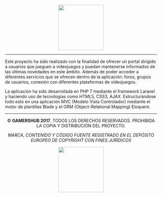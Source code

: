 <p align="center"><img height=150px src="https://pbs.twimg.com/profile_images/832679119116652545/vInf95fD.jpg"></p>
<hr>
<p>
Este proyecto ha sido realizado con la finalidad de ofrecer un portal dirigido a usuarios que jueguen a videojuegos y puedan mantenerse informados de las últimas novedades en este ámbito. Además de poder acceder a diferentes servicios que se ofrecen dentro de la aplicación: foros, grupos de usuarios, conexión con diferentes plataformas de videojuegos.
</p>
<p>
La aplicación ha sido desarrollada en PHP 7 mediante el framework Laravel y haciendo uso de tecnologías como HTML5, CSS3, AJAX. Estructurándose todo esto en una aplicación MVC (Modelo Vista Controlador) mediante el motor de plantillas Blade y el ORM (Object-Relational Mapping) Eloquent.
</p>
<hr>
<p align="center">© <b>GAMERSHUB 2017</b>. TODOS LOS DERECHOS RESERVADOS. PROHIBIDA LA COPIA Y DISTRIBUCIÓN DEL PROYECTO.</p>
<p align="center"><i>MARCA, CONTENIDO Y CÓDIGO FUENTE REGISTRADO EN EL DEPÓSITO EUROPEO DE COPYRIGHT CON FINES JURÍDICOS</i></p>
<p align="center"><img height=150px src="https://pbs.twimg.com/profile_images/835476001933123585/lyYlCdz9.jpg"></p>
